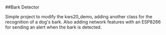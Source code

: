 ##Bark Detector

Simple project to modify the kws20_demo, adding another class for the recognition of a dog's bark.
Also adding network features with an ESP8266 for sending an alert when the bark is detected.

